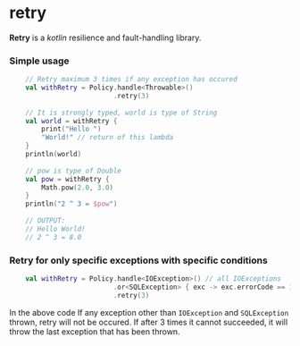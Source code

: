# retry
**Retry** is a *kotlin* resilience and fault-handling library.

### Simple usage
```Kotlin
    // Retry maximum 3 times if any exception has occured
    val withRetry = Policy.handle<Throwable>()
                          .retry(3)
    
    // It is strongly typed, world is type of String
    val world = withRetry {
        print("Hello ")
        "World!" // return of this lambda
    }
    println(world)
    
    // pow is type of Double
    val pow = withRetry {
        Math.pow(2.0, 3.0)
    }
    println("2 ^ 3 = $pow")
    
    // OUTPUT:
    // Hello World!
    // 2 ^ 3 = 8.0
```
### Retry for only specific exceptions with specific conditions
```Kotlin
    val withRetry = Policy.handle<IOException>() // all IOExceptions
                          .or<SQLException> { exc -> exc.errorCode == 1001 } // But retry only for SqlException with code 1001
                          .retry(3)
```
In the above code If any exception other than `IOException` and `SQLException` thrown, retry will not be occured. If after 3 times it cannot succeeded, it will throw the last exception that has been thrown.
